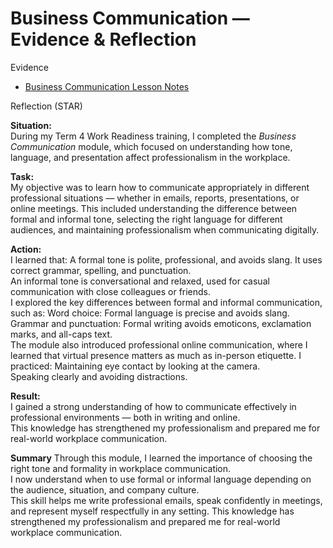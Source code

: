 # Business Communication — Evidence & Reflection

 Evidence
- [Business Communication Lesson Notes](./artifacts/communication_example.pdf)

Reflection (STAR)

**Situation:**  
During my Term 4 Work Readiness training, I completed the *Business Communication* module, which focused on understanding how tone, language, and presentation affect professionalism in the workplace.

**Task:**  
My objective was to learn how to communicate appropriately in different professional situations — whether in emails, reports, presentations, or online meetings. This included understanding the difference between formal and informal tone, selecting the right language for different audiences, and maintaining professionalism when communicating digitally.

**Action:**  
I learned that:
A formal tone is polite, professional, and avoids slang. It uses correct grammar, spelling, and punctuation.  
An informal tone is conversational and relaxed, used for casual communication with close colleagues or friends.  
I explored the key differences between formal and informal communication, such as:
Word choice: Formal language is precise and avoids slang.  
Grammar and punctuation: Formal writing avoids emoticons, exclamation marks, and all-caps text.  
The module also introduced professional online communication, where I learned that virtual presence matters as much as in-person etiquette. I practiced:
Maintaining eye contact by looking at the camera.  
Speaking clearly and avoiding distractions.  

**Result:**  
I gained a strong understanding of how to communicate effectively in professional environments — both in writing and online.  
This knowledge has strengthened my professionalism and prepared me for real-world workplace communication.

**Summary**
Through this module, I learned the importance of choosing the right tone and formality in workplace communication.  
I now understand when to use formal or informal language depending on the audience, situation, and company culture.  
This skill helps me write professional emails, speak confidently in meetings, and represent myself respectfully in any setting.
This knowledge has strengthened my professionalism and prepared me for real-world workplace communication.
